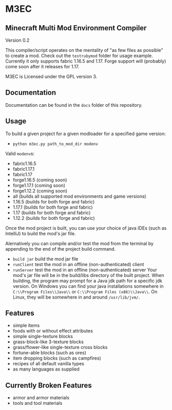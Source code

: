 # M3EC

## Minecraft Multi Mod Environment Compiler
Version 0.2

This compiler/script operates on the mentality of "as few files as possible" to create a mod.
Check out the `testrubymod` folder for usage example.
Currently it only supports fabric 1.16.5 and 1.17. Forge support will (probably) come soon after it releases for 1.17.

M3EC is Licensed under the GPL version 3.


## Documentation
Documentation can be found in the `docs` folder of this repository.


## Usage

To build a given project for a given modloader for a specified game version:
+ `python m3ec.py path_to_mod_dir modenv`

Valid `modenv`s:
+ fabric1.16.5
+ fabric1.17.1
+ fabric1.17
+ forge1.16.5 (coming soon)
+ forge1.17.1 (coming soon)
+ forge1.12.2 (coming soon)
+ all (builds all supported mod environments and game versions)
+ 1.16.5 (builds for both forge and fabric)
+ 1.17.1 (builds for both forge and fabric)
+ 1.17 (builds for both forge and fabric)
+ 1.12.2 (builds for both forge and fabric)


Once the mod project is built, you can use your choice of java IDEs (such as IntelliJ) to build the mod's jar file.

Alernatively you can compile and/or test the mod from the terminal by appending to the end of the project build command.
- `build jar` build the mod jar file
- `runClient` test the mod in an offline (non-authenticated) client
- `runServer` test the mod in an offline (non-authenticated) server
Your mod's jar file will be in the build/libs directory of the built project.
When building, the program may prompt for a Java jdk path for a specific jdk version.
On Windows you can find your java installations somewhere in `C:\\Program Files\\Java\\` or `C:\\Program Files (x86)\\Java\\`.
On Linux, they will be somewhere in and around `/usr/lib/jvm/`.


## Features
- simple items
- foods with or without effect attributes
- simple single-texture blocks
- grass-block-like 3-texture blocks
- grass/flower-like single-texture cross blocks
- fortune-able blocks (such as ores)
- item dropping blocks (such as campfires)
- recipes of all default vanilla types
- as many languages as supplied

## Currently Broken Features
- armor and armor materials
- tools and tool materials
